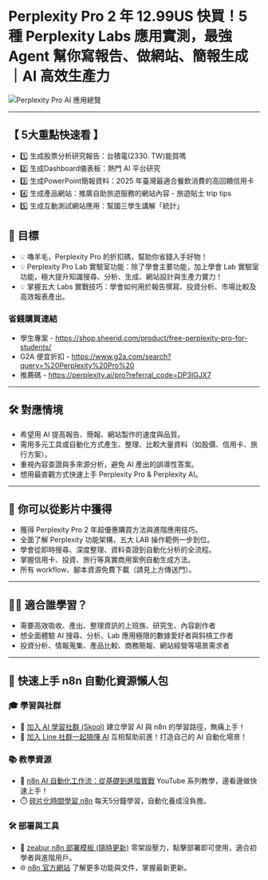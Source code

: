 # Perplexity Pro 2 年 12.99US 快買！5 種 Perplexity Labs 應用實測，最強 Agent 幫你寫報告、做網站、簡報生成｜AI 高效生產力

![Perplexity Pro AI 應用總覽](https://github.com/qwedsazxc78/ai-automation-n8n/blob/main/n8n/36-perplexity-5-lab/cover.png?raw=true)

---

## 【 5大重點快速看 】

* 1️⃣ 生成股票分析研究報告：台積電(2330. TW)能買嗎
* 2️⃣ 生成Dashboard儀表板：熱門 AI 平台研究
* 3️⃣ 生成PowerPoint簡報資料：2025 年臺灣最適合餐飲消費的高回饋信用卡
* 4️⃣ 生成產品網站：推廣自助旅遊服務的網站內容 - 旅遊貼士 trip tips
* 5️⃣ 生成互動測試網站應用：幫國三學生講解「統計」

## 🎯 目標

* 💡 嚕羊毛，Perplexity Pro 的折扣碼，幫助你省錢入手好物！
* 💡 Perplexity Pro Lab 實驗室功能：除了學會主要功能，加上學會 Lab 實驗室功能，極大提升知識搜尋、分析、生成、網站設計與生產力實力！
* 💡 掌握五大 Labs 實戰技巧：學會如何用於報告撰寫、投資分析、市場比較及高效報表產出。

### 省錢購買連結

* 學生專案 - https://shop.sheerid.com/product/free-perplexity-pro-for-students/
* G2A 便宜折扣 - https://www.g2a.com/search?query=%20Perplexity%20Pro%20
* 推薦碼 - https://perplexity.ai/pro?referral_code=DP3IGJX7
---

## 🛠️ 對應情境

* 希望用 AI 提高報告、簡報、網站製作的速度與品質。
* 需用多元工具或自動化方式產生、整理、比較大量資料（如股價、信用卡、旅行方案）。
* 重視內容查證與多來源分析，避免 AI 產出的誤導性答案。
* 想用最直觀方式快速上手 Perplexity Pro & Perplexity AI。

---

## 🎥 你可以從影片中獲得

* 獲得 Perplexity Pro 2 年超優惠購買方法與進階應用技巧。
* 全面了解 Perplexity 功能架構，五大 LAB 操作範例一步到位。
* 學會從即時搜尋、深度整理、資料查證到自動化分析的全流程。
* 掌握信用卡、投資、旅行等真實商用案例自動生成方法。
* 所有 workflow、腳本資源免費下載（請見上方傳送門）。

---

## 👩‍💻 適合誰學習？

* 需要高效吸收、產出、整理資訊的上班族、研究生、內容創作者
* 想全面體驗 AI 搜尋、分析、Lab 應用極限的數據愛好者與斜槓工作者
* 投資分析、情報蒐集、產品比較、商務簡報、網站經營等場景需求者

---

## 🚀 快速上手 n8n 自動化資源懶人包

### 🎓 學習與社群

* 🔗 [加入 AI 學習社群 (Skool)](https://www.skool.com/ai-brain-alex/about?ref=5dde9b20e8e7432aa9a01df6e89685f4)
  建立學習 AI 與 n8n 的學習路徑，無痛上手！
* 🔗 [加入 Line 社群一起搞懂 AI](https://line.me/ti/g2/ZypIgLSzVPweRBgBqKvaRU10WEmnotuZOr7Lpg)
  互相幫助前進！打造自己的 AI 自動化場景！

### 📚 教學資源

* 🎥 [n8n AI 自動化工作流：從基礎到進階實戰](https://youtube.com/playlist?list=PLUf88uk7T54I83MBdbuXgUuA8rVklF4FA&si=wHsQw8YJu-erSdLd)
  YouTube 系列教學，邊看邊做快速上手！
* ⏱️ [碎片化時間學習 n8n](https://youtube.com/playlist?list=PLUf88uk7T54Iv6LV2NFgdTghaX2cPhtgH&si=G3gj2qn179ZFUqAZ)
  每天5分鐘學習，自動化養成沒負擔。

### 🛠️ 部署與工具

* 🧩 [zeabur n8n 部署模板 (隨時更新)](https://zeabur.com/zh-TW/templates/0TUVZ7?referralDesktop=qwedsazxc78)
  零架設壓力，點擊部署即可使用，適合初學者與進階用戶。
* 🌐 [n8n 官方網站](https://n8n.io/)
  了解更多功能與文件，掌握最新更新。
